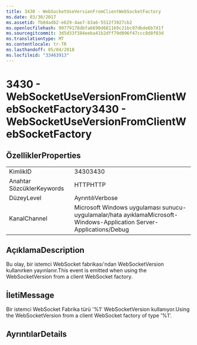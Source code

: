 ```yaml
---
title: 3430 - WebSocketUseVersionFromClientWebSocketFactory
ms.date: 03/30/2017
ms.assetid: fb04adb2-e629-4ae7-b3a6-5512f3927cb2
ms.openlocfilehash: 99779178dbfa6690d681169c21bc97dbde6b7d1f
ms.sourcegitcommit: 3d5d33f384eeba41b2dff79d096f47ccc8d8f03d
ms.translationtype: MT
ms.contentlocale: tr-TR
ms.lasthandoff: 05/04/2018
ms.locfileid: "33463913"
---
```

# <a name="3430---websocketuseversionfromclientwebsocketfactory"></a><span data-ttu-id="589fd-102">3430 - WebSocketUseVersionFromClientWebSocketFactory</span><span class="sxs-lookup"><span data-stu-id="589fd-102">3430 - WebSocketUseVersionFromClientWebSocketFactory</span></span>
## <a name="properties"></a><span data-ttu-id="589fd-103">Özellikler</span><span class="sxs-lookup"><span data-stu-id="589fd-103">Properties</span></span>  
  
|||  
|-|-|  
|<span data-ttu-id="589fd-104">Kimlik</span><span class="sxs-lookup"><span data-stu-id="589fd-104">ID</span></span>|<span data-ttu-id="589fd-105">3430</span><span class="sxs-lookup"><span data-stu-id="589fd-105">3430</span></span>|  
|<span data-ttu-id="589fd-106">Anahtar Sözcükler</span><span class="sxs-lookup"><span data-stu-id="589fd-106">Keywords</span></span>|<span data-ttu-id="589fd-107">HTTP</span><span class="sxs-lookup"><span data-stu-id="589fd-107">HTTP</span></span>|  
|<span data-ttu-id="589fd-108">Düzey</span><span class="sxs-lookup"><span data-stu-id="589fd-108">Level</span></span>|<span data-ttu-id="589fd-109">Ayrıntılı</span><span class="sxs-lookup"><span data-stu-id="589fd-109">Verbose</span></span>|  
|<span data-ttu-id="589fd-110">Kanal</span><span class="sxs-lookup"><span data-stu-id="589fd-110">Channel</span></span>|<span data-ttu-id="589fd-111">Microsoft Windows uygulaması sunucu-uygulamalar/hata ayıklama</span><span class="sxs-lookup"><span data-stu-id="589fd-111">Microsoft-Windows-Application Server-Applications/Debug</span></span>|  
  
## <a name="description"></a><span data-ttu-id="589fd-112">Açıklama</span><span class="sxs-lookup"><span data-stu-id="589fd-112">Description</span></span>  
 <span data-ttu-id="589fd-113">Bu olay, bir istemci WebSocket fabrikası'ndan WebSocketVersion kullanırken yayınlanır.</span><span class="sxs-lookup"><span data-stu-id="589fd-113">This event is emitted when using the WebSocketVersion from a client WebSocket factory.</span></span>  
  
## <a name="message"></a><span data-ttu-id="589fd-114">İleti</span><span class="sxs-lookup"><span data-stu-id="589fd-114">Message</span></span>  
 <span data-ttu-id="589fd-115">Bir istemci WebSocket Fabrika türü '%1' WebSocketVersion kullanıyor.</span><span class="sxs-lookup"><span data-stu-id="589fd-115">Using the WebSocketVersion from a client WebSocket factory of type '%1'.</span></span>  
  
## <a name="details"></a><span data-ttu-id="589fd-116">Ayrıntılar</span><span class="sxs-lookup"><span data-stu-id="589fd-116">Details</span></span>
